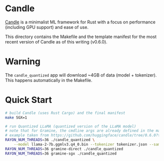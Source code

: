 # Candle

[Candle](https://github.com/huggingface/candle) is a minimalist ML framework for
Rust with a focus on performance (including GPU support) and ease of use.

This directory contains the Makefile and the template manifest for the most
recent version of Candle as of this writing (v0.6.0).

# Warning

The `candle_quantized` app will download ~4GB of data (model + tokenizer). This
happens automatically in the Makefile.

# Quick Start

```sh
# build Candle (uses Rust Cargo) and the final manifest
make SGX=1

# run Quantized LLaMA (quantized version of the LLaMA model)
# note that for Gramine, the cmdline args are already defined in the manifest file
# example taken from https://github.com/huggingface/candle/tree/0.6.0?tab=readme-ov-file#check-out-our-examples
RAYON_NUM_THREADS=36 ./candle_quantized \
    --model llama-2-7b.ggmlv3.q4_0.bin --tokenizer tokenizer.json --sample-len 200
RAYON_NUM_THREADS=36 gramine-direct ./candle_quantized
RAYON_NUM_THREADS=36 gramine-sgx ./candle_quantized
```
